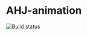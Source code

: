 # AHJ-animation

[![Build status](https://ci.appveyor.com/api/projects/status/51nh590k7nt46e4o?svg=true)](https://ci.appveyor.com/project/Antyfeev96/ahj-animation)
